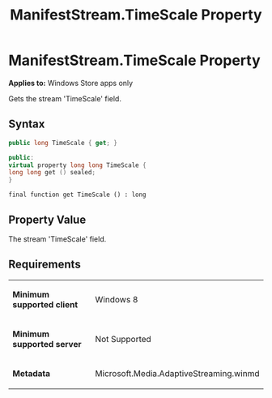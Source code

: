﻿---
title: ManifestStream.TimeScale Property
TOCTitle: TimeScale Property
ms:assetid: e6b219af-b960-4422-881e-c71eacf3fa84
ms:mtpsurl: https://msdn.microsoft.com/en-us/library/JJ822858(v=VS.90)
ms:contentKeyID: 50079612
ms.date: 11/19/2012
mtps_version: v=VS.90
dev_langs:
- csharp
- c++
- jscript
---

# ManifestStream.TimeScale Property

**Applies to:** Windows Store apps only

Gets the stream 'TimeScale' field.

## Syntax

``` csharp
public long TimeScale { get; }
```

``` c++
public:
virtual property long long TimeScale {
long long get () sealed;
}
```

``` jscript
final function get TimeScale () : long
```

## Property Value

The stream 'TimeScale' field.

## Requirements

<table>
<colgroup>
<col style="width: 50%" />
<col style="width: 50%" />
</colgroup>
<tbody>
<tr class="odd">
<td><p><strong>Minimum supported client</strong></p></td>
<td><p>Windows 8</p></td>
</tr>
<tr class="even">
<td><p><strong>Minimum supported server</strong></p></td>
<td><p>Not Supported</p></td>
</tr>
<tr class="odd">
<td><p><strong>Metadata</strong></p></td>
<td><p>Microsoft.Media.AdaptiveStreaming.winmd</p></td>
</tr>
</tbody>
</table>

